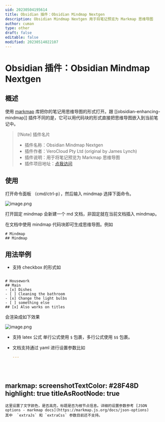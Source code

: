 ```yaml
---
uid: 20230504195614
title: Obsidian 插件：Obsidian Mindmap Nextgen
description: Obsidian Mindmap Nextgen 用于将笔记预览为 Markmap 思维导图
author: cuman
type: other
draft: false
editable: false
modified: 20230514022107
---
```


# Obsidian 插件：Obsidian Mindmap Nextgen

## 概述

使用 [markmap](https://markmap.js.org/) 库把你的笔记用思维导图的形式打开。跟 [[obsidian-enhancing-mindmap]] 插件不同的是，它可以用代码块的形式直接把思维导图嵌入到当前笔记中。

> [!Note] 插件名片
> - 插件名称：Obsidian Mindmap Nextgen
> - 插件作者：VeroCloud Pty Ltd (original by James Lynch)
> - 插件说明：用于将笔记预览为 Markmap 思维导图
> - 插件项目地址：[点我访问](https://github.com/verocloud/obsidian-mindmap-nextgen)

## 使用

打开命令面板 （cmd/ctrl-p），然后输入 mindmap 选择下面命令。

![image.png](https://cdn.pkmer.cn/images/202305042004599.png!pkmer)

打开固定 mindmap 会新建一个 md 文档，非固定就在当前文档插入 mindmap。

在文档中使用 mindmap 代码块即可生成思维导图。例如

```markmap
# Mindmap
## Mindmap
```

## 用法举例

- 支持 checkbox 的形式如

```markmap

# Housework
## Main
- [x] Dishes
- [ ] Cleaning the bathroom
- [x] Change the light bulbs
- [ ] something else
## [x] Also works on titles
```

会渲染成如下效果

![image.png](https://cdn.pkmer.cn/images/202305042009330.png!pkmer)

- 支持 latex 公式
  单行公式使用 `$` 包裹，多行公式使用 `$$` 包裹。
- 文档支持通过 yaml 进行设置参数比如

  ```yaml
  ---





markmap:
  screenshotTextColor: #28F48D
  highlight: true
  titleAsRootNode: true
---

```
这里设置了文字颜色，是否高亮，标题是否为根节点信息。详细的设置参数参考 [JSON options - markmap docs](https://markmap.js.org/docs/json-options)
其中  `extraJs` 和 `extraCss` 参数目前还不支持。

